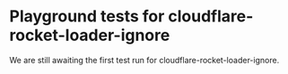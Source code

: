 # Playground tests for cloudflare-rocket-loader-ignore
We are still awaiting the first test run for cloudflare-rocket-loader-ignore.
